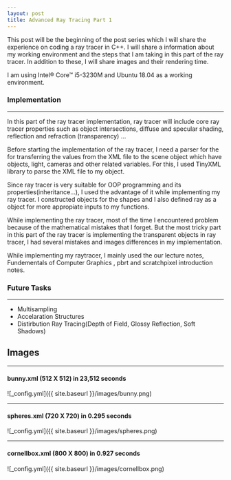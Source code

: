 ```yaml
---
layout: post
title: Advanced Ray Tracing Part 1
---
```

This post will be the beginning of the post series which I will share the experience on coding a ray tracer in C++. I will share a information about my working environment and the steps that I am taking in this part of the ray tracer. In addition to these, I will share images and their rendering time. 

I am using Intel® Core™ i5-3230M and Ubuntu 18.04 as a working environment.


### Implementation
---
In this part of the ray tracer implementation, ray tracer will include core ray tracer properties such as object intersections, diffuse and specular shading, reflection and refraction (transparency) ...

Before starting the implementation of the ray tracer, I need a parser for the for transferring the values from the XML file to the scene object which have objects, light, cameras and other related variables. For this, I used TinyXML library to parse the XML file to my object. 

Since ray tracer is very suitable for OOP programming and its properties(inheritance...), I used the advantage of it while implementing my ray tracer. I constructed objects for the shapes and I also defined ray as a object for more appropiate inputs to my functions. 

While implementing the ray tracer, most of the time I encountered problem because of the mathematical mistakes that I forget. But the most tricky part in this part of the ray tracer is implementing the transparent objects in ray tracer, I had several mistakes and images differences in my implementation.

While implementing my raytracer, I mainly used the our lecture notes, Fundementals of Computer Graphics , pbrt and scratchpixel introduction notes.
### Future Tasks
---
* Multisampling
* Accelaration Structures
* Distirbution Ray Tracing(Depth of Field, Glossy Reflection, Soft Shadows)

## Images
---

#### bunny.xml (512 X 512) in 23,512 seconds
![_config.yml]({{ site.baseurl }}/images/bunny.png)

----
#### spheres.xml (720 X 720) in 0.295 seconds
![_config.yml]({{ site.baseurl }}/images/spheres.png)

----
#### cornellbox.xml (800 X 800) in 0.927 seconds
![_config.yml]({{ site.baseurl }}/images/cornellbox.png)

